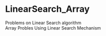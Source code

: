 # LinearSearch_Array
Problems on Linear Search algorithm
<br>
Array Probles Using Linear Search Mechanism
